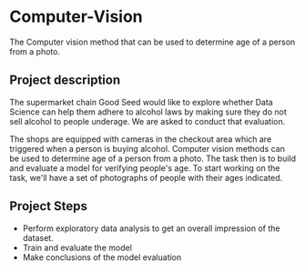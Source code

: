 # Computer-Vision
The Computer vision method that can be used to determine age of a person from a photo.

## Project description
The supermarket chain Good Seed would like to explore whether Data Science can help them adhere to alcohol laws by making sure they do not sell alcohol to people underage. 
We are asked to conduct that evaluation.

The shops are equipped with cameras in the checkout area which are triggered when a person is buying alcohol.
Computer vision methods can be used to determine age of a person from a photo.
The task then is to build and evaluate a model for verifying people's age.
To start working on the task, we'll have a set of photographs of people with their ages indicated.

## Project Steps

- Perform exploratory data analysis to get an overall impression of the dataset.
- Train and evaluate the model
- Make conclusions of the model evaluation

